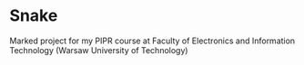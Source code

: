 # Snake
Marked project for my PIPR course at Faculty of Electronics and Information Technology (Warsaw University of Technology)
